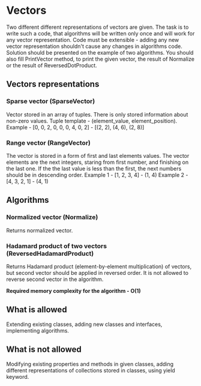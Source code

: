 ﻿# Vectors 

Two different different representations of vectors are given.
The task is to write such a code, that algorithms will be written only once and will work for any vector representation.
Code must be extensible - adding any new vector representation shouldn't cause any changes in algorithms code.
Solution should be presented on the example of two algorithms.
You should also fill PrintVector method, to print the given vector, the result of Normalize or the result of ReversedDotProduct.

## Vectors representations

### Sparse vector (SparseVector)

Vector stored in an array of tuples. There is only stored information about non-zero values.
Tuple template - (element_value, element_position).
Example - [0, 0, 2, 0, 0, 0, 4, 0, 2] - [(2, 2), (4, 6), (2, 8)]

### Range vector (RangeVector)

The vector is stored in a form of first and last elements values. The vector elements are the next integers, staring from first number, and finishing on the last one.
If the the last value is less than the first, the next numbers should be in descending order.
Example 1 - [1, 2, 3, 4] - (1, 4)
Example 2 - [4, 3, 2, 1] - (4, 1)

## Algorithms

### Normalized vector (Normalize)

Returns normalized vector.

### Hadamard product of two vectors (ReversedHadamardProduct)

Returns Hadamard product (element-by-element multiplication) of vectors, but second vector should be applied in reversed order.
It is not allowed to reverse second vector in the algorithm.

**Required memory complexity for the algorithm - O(1)**

## What is allowed

Extending existing classes, adding new classes and interfaces, implementing algorithms.

## What is not allowed

Modifying existing properties and methods in given classes, adding different representations of collections stored in classes, using yield keyword.

